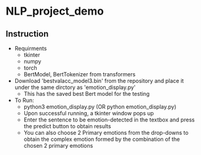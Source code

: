 # NLP_project_demo

## Instruction
- Requirments
  - tkinter
  - numpy
  - torch
  - BertModel, BertTokenizer from transformers
- Download 'bestvalacc_model3.bin' from the repository and place it under the same dirctory as 'emotion_display.py'
  - This has the saved best Bert model for the testing
- To Run:
  - python3 emotion_display.py (OR python emotion_display.py)
  - Upon successful running, a tkinter window pops up
  - Enter the sentence to be emotion-detected in the textbox and press the predict button to obtain results
  - You can also choose 2 Primary emotions from the drop-downs to obtain the complex emotion formed by the combination of the chosen 2 primary emotions
